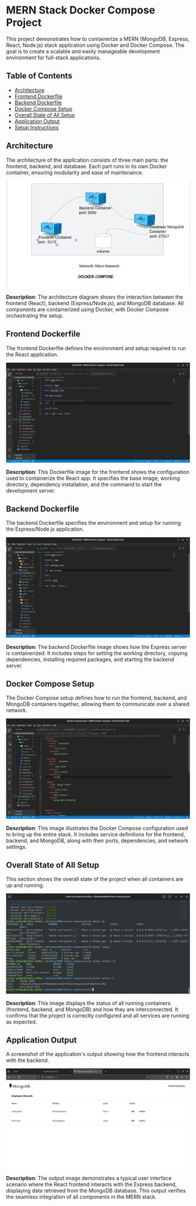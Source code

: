 # MERN Stack Docker Compose Project

This project demonstrates how to containerize a MERN (MongoDB, Express, React, Node.js) stack application using Docker and Docker Compose. The goal is to create a scalable and easily manageable development environment for full-stack applications.

## Table of Contents

- [Architecture](#architecture)
- [Frontend Dockerfile](#frontend-dockerfile)
- [Backend Dockerfile](#backend-dockerfile)
- [Docker Compose Setup](#docker-compose-setup)
- [Overall State of All Setup](#overall-state-of-all-setup)
- [Application Output](#application-output)
- [Setup Instructions](#setup-instructions)



## Architecture

The architecture of the application consists of three main parts: the frontend, backend, and database. Each part runs in its own Docker container, ensuring modularity and ease of maintenance.

![Architecture Diagram](images/diagram.png)

**Description**: The architecture diagram shows the interaction between the frontend (React), backend (Express/Node.js), and MongoDB database. All components are containerized using Docker, with Docker Compose orchestrating the setup.

## Frontend Dockerfile

The frontend Dockerfile defines the environment and setup required to run the React application.

![Frontend Dockerfile](images/2.png)

**Description**: This Dockerfile image for the frontend shows the configuration used to containerize the React app. It specifies the base image, working directory, dependency installation, and the command to start the development server.

## Backend Dockerfile

The backend Dockerfile specifies the environment and setup for running the Express/Node.js application.

![Backend Dockerfile](images/1.png)

**Description**: The backend Dockerfile image shows how the Express server is containerized. It includes steps for setting the working directory, copying dependencies, installing required packages, and starting the backend server.

## Docker Compose Setup

The Docker Compose setup defines how to run the frontend, backend, and MongoDB containers together, allowing them to communicate over a shared network.

![Docker Compose Setup](images/3.png)

**Description**: This image illustrates the Docker Compose configuration used to bring up the entire stack. It includes service definitions for the frontend, backend, and MongoDB, along with their ports, dependencies, and network settings.

## Overall State of All Setup

This section shows the overall state of the project when all containers are up and running.

![Overall Setup State](images/5.png)

**Description**: This image displays the status of all running containers (frontend, backend, and MongoDB) and how they are interconnected. It confirms that the project is correctly configured and all services are running as expected.

## Application Output

A screenshot of the application's output showing how the frontend interacts with the backend.

![Application Output](images/6.png)

**Description**: The output image demonstrates a typical user interface scenario where the React frontend interacts with the Express backend, displaying data retrieved from the MongoDB database. This output verifies the seamless integration of all components in the MERN stack.
